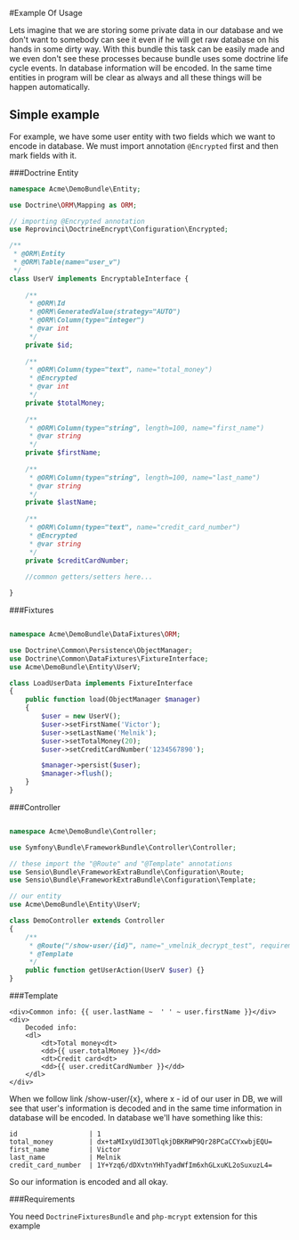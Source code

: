 #Example Of Usage

Lets imagine that we are storing some private data in our database and we don't want 
to somebody can see it even if he will get raw database on his hands in some dirty way. 
With this bundle this task can be easily made and we even don't see these processes 
because bundle uses some doctrine life cycle events. In database information will 
be encoded. In the same time entities in program will be clear as always and all 
these things will be happen automatically.

## Simple example

For example, we have some user entity with two fields which we want to encode in database.
We must import annotation `@Encrypted` first and then mark fields with it.

###Doctrine Entity

```php
namespace Acme\DemoBundle\Entity;

use Doctrine\ORM\Mapping as ORM;

// importing @Encrypted annotation
use Reprovinci\DoctrineEncrypt\Configuration\Encrypted;

/**
 * @ORM\Entity
 * @ORM\Table(name="user_v")
 */
class UserV implements EncryptableInterface {
    
    /**
     * @ORM\Id
     * @ORM\GeneratedValue(strategy="AUTO")
     * @ORM\Column(type="integer")
     * @var int
     */
    private $id;
    
    /**
     * @ORM\Column(type="text", name="total_money")
     * @Encrypted
     * @var int
     */
    private $totalMoney;
    
    /**
     * @ORM\Column(type="string", length=100, name="first_name")
     * @var string
     */
    private $firstName;
    
    /**
     * @ORM\Column(type="string", length=100, name="last_name")
     * @var string
     */
    private $lastName;
    
    /**
     * @ORM\Column(type="text", name="credit_card_number")
     * @Encrypted
     * @var string
     */
    private $creditCardNumber;
    
    //common getters/setters here...

}
```

###Fixtures

```php

namespace Acme\DemoBundle\DataFixtures\ORM;

use Doctrine\Common\Persistence\ObjectManager;
use Doctrine\Common\DataFixtures\FixtureInterface;
use Acme\DemoBundle\Entity\UserV;

class LoadUserData implements FixtureInterface
{
    public function load(ObjectManager $manager)
    {
        $user = new UserV();
        $user->setFirstName('Victor');
        $user->setLastName('Melnik');
        $user->setTotalMoney(20);
        $user->setCreditCardNumber('1234567890');

        $manager->persist($user);
        $manager->flush();
    }
}
```

###Controller

```php

namespace Acme\DemoBundle\Controller;

use Symfony\Bundle\FrameworkBundle\Controller\Controller;

// these import the "@Route" and "@Template" annotations
use Sensio\Bundle\FrameworkExtraBundle\Configuration\Route;
use Sensio\Bundle\FrameworkExtraBundle\Configuration\Template;

// our entity
use Acme\DemoBundle\Entity\UserV;

class DemoController extends Controller
{
    /**
     * @Route("/show-user/{id}", name="_vmelnik_decrypt_test", requirements={"id" = "\d+"})
     * @Template
     */
    public function getUserAction(UserV $user) {}
}
```

###Template

```twig
<div>Common info: {{ user.lastName ~  ' ' ~ user.firstName }}</div>
<div>
    Decoded info:
    <dl>
        <dt>Total money<dt>
        <dd>{{ user.totalMoney }}</dd>
        <dt>Credit card<dt>
        <dd>{{ user.creditCardNumber }}</dd>
    </dl>
</div> 
```

When we follow link /show-user/{x}, where x - id of our user in DB, we will see that 
user's information is decoded and in the same time information in database will 
be encoded. In database we'll have something like this:

```
id                  | 1
total_money         | dx+taMIxyUdI3OTlqkjDBKRWP9Qr28PCaCCYxwbjEQU=
first_name          | Victor
last_name           | Melnik
credit_card_number  | 1Y+Yzq6/dDXvtnYHhTyadWfIm6xhGLxuKL2oSuxuzL4=
```

So our information is encoded and all okay.

###Requirements

You need `DoctrineFixturesBundle` and `php-mcrypt` extension for this example